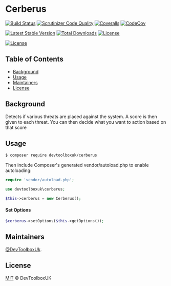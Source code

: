 # Cerberus

[![Build Status](https://api.travis-ci.org/devtoolboxuk/cerberus.svg?branch=master)](https://travis-ci.org/devtoolboxuk/cerberus)
[![Scrutinizer Code Quality](https://img.shields.io/scrutinizer/g/devtoolboxuk/cerberus/master.svg?style=flat)](https://scrutinizer-ci.com/g/devtoolboxuk/cerberus/?branch=master)
[![Coveralls](https://coveralls.io/repos/github/devtoolboxuk/cerberus/badge.svg?branch=master)](https://coveralls.io/github/devtoolboxuk/cerberus?branch=master)
[![CodeCov](https://img.shields.io/codecov/c/github/devtoolboxuk/cerberus.svg?style=flat&logo=codecov)](https://codecov.io/gh/devtoolboxuk/cerberus)

[![Latest Stable Version](https://img.shields.io/packagist/v/devtoolboxuk/cerberus.svg?style=flat)](https://packagist.org/packages/devtoolboxuk/cerberus)
[![Total Downloads](https://img.shields.io/packagist/dt/devtoolboxuk/cerberus.svg?style=flat)](https://packagist.org/packages/devtoolboxuk/cerberus)
[![License](https://img.shields.io/packagist/l/devtoolboxuk/cerberus.svg?style=flat)](https://packagist.org/packages/devtoolboxuk/cerberus)

[![License](https://img.shields.io/maintenance/yes/2019.svg?style=flat)](https://github.com/DevToolBoxUk)


## Table of Contents

- [Background](#Background)
- [Usage](#Usage)
- [Maintainers](#Maintainers)
- [License](#License)

## Background

Detects if various threats are placed against the system. A score is then given to each threat. You can then decide what you want to action based on that score

## Usage

```sh
$ composer require devtoolboxuk/cerberus
```

Then include Composer's generated vendor/autoload.php to enable autoloading:

```php
require 'vendor/autoload.php';
```

```php
use devtoolboxuk\cerberus;

$this->cerberus = new Cerberus();
```

#### Set Options
```php
$cerberus->setOptions($this->getOptions());
```

## Maintainers

[@DevToolboxUk](https://github.com/DevToolBoxUk).


## License

[MIT](LICENSE) © DevToolboxUK
